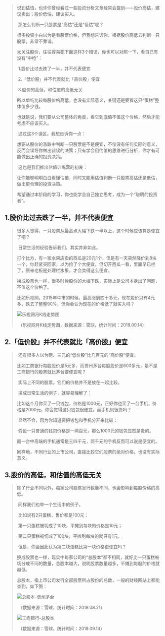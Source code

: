 >   ​		说到估值，也许你曾经看过一些投资分析文章经常会提到——股价高估，建议卖出；股价低估，建议买入。
>
>   ​		那怎么判断一只股票是“高估”还是“低估”呢？
>
>   ​		很多投资小白以为是看股票价格，但我想告诉你，根据股价高低去判断一只股票，非常不靠谱。
>
>   ​		太关注股价，往往容易犯下面这样3个错误，你也可以对照一下，看自己有没有“中枪”：
>
>   ​		1.股价比过去跌了一半，并不代表便宜
>
>   ​		2.「低价股」并不代表就比「高价股」便宜
>
>   ​		3.股价的高低，和估值的高低无关
>
>   ​		所以单纯比较每股价格高低，也没有实际意义，关键还是要看这只“蛋糕”整体值多少钱。
>
>   ​		也就是说，我们要从公司整体的角度，看它到底值不值这个价格，然后才能考虑不应该买入。
>
>   ​		通过这3个误区，我想告诉你一点：
>
>   ​		想要从股价的涨跌中判断一只股票是不是便宜，不仅没有任何实际的意义，反而会误导你做出错误的决策；只有学会用估值的思维进行分析，你才有可能做出正确的投资决策。
>
>   ​		这也是我们推出估值训练营的初衷：
>
>   ​		让你能够明明白白看懂估值，同时又能用估值判断一只股票高估还是低估，做出更合理的投资决策。
>
>   ​		希望通过本阶段的学习，你也能学会自己独立思考，成为一个“聪明的投资者”。

## 1.股价比过去跌了一半，并不代表便宜

>   ​		很多人觉得，一只股票从最高点大幅下跌一半以上，这个时候应该算是便宜了吧？
>
>   ​		日常生活的经验告诉我们，其实并非如此。
>
>   ​		打个比方，有一家水果店卖的西瓜是20元1个，但是有一天突然降价到8块一个，你赶紧买回家，以为捡了个大便宜，但切开西瓜一看，里面早已栏了，原来老板是处理栏水果，才会卖得这么便宜。
>
>   ​		换成股票也一样，很多时候股价的大幅下跌，实际上是公司本身出了问题，不值这个价格了。
>
>   ​		比如乐视网，2015年牛市的时候，最高涨到四十多元，现在股价只有4元多，跌去了整整90%，但你会认为现在的价格低了就买入吗？		
>
>   ![乐视网月K线走势图](https://i.loli.net/2021/01/05/caHExNtPrhoqIz7.jpg)
>
>   ​		（乐视网月K线走势图，数据来源：雪球，统计时间：2018.09.14）

## 2.「低价股」并不代表就比「高价股」便宜

>   ​		还有很多人以为两、三元的“低价股”比几百元的“高价股”便宜。
>
>   ​		比如工商银行每股股价是5元多，而贵州茅台每股股价是600多元，是不是工商银行的股票就比茅台要便宜呢？
>
>   ​		实际上不同的股票，它们的价格并不是放在一起比较。
>
>   ​		换成日常生活的例子，就容易理解了：
>
>   ​		比如这个月你买了一只钱包，价格是1000元，正好你也买了一台手机，价格是2000元，你会觉得这只钱包很便宜，而手机则很贵吗？
>
>   ​		显然不会，因为你知道要把钱包和手机分开来比较：
>
>   ​		假设一只普通的钱包价格是一两百元，那么1000元的钱包显然是贵的。
>
>   ​		而一台中高端的手机通常是三四千元，两千元的手机反而可以说是便宜的。
>
>   ​		同样地，不同行业的上市公司，直接比较它们股票的绝对价格，也没有实际意义。

## 3.股价的高低，和估值的高低无关

>   ​		除了行业不同以外，每家公司股票发行数量不同，也会影响到每股价格的高低。
>
>   ​		同样我们也举一个生活中的例子。
>
>   ​		比如说有2只蛋糕，售价都是100元：
>
>   ​		第一只蛋糕被切成了10块，平摊到每块的价格是10元；
>
>   ​		第二只蛋糕被切成了100块，平摊到每块的就只有1元。
>
>   ​		但是，你会因此认为第二块蛋糕比第一块价格更便宜吗？
>
>   ​		换成股票也一样，现实中每家公司的“总股本”都不相同，就好比一只蛋糕被切分成不同的数量，总股本越大，说明股票数量越多，平摊到每股的价格就越低。
>
>   ​		总股本，指上市公司发行全部股票所占股份的总数，一般的财经网站上都能查到，如下图：
>
>   ![总股本-贵州茅台](https://i.loli.net/2021/01/05/lA5pkVYIxons64v.png)
>
>   ​		（数据来源：雪球，统计时间：2018.08.21）
>
>   ![工商银行-总股本](https://i.loli.net/2021/01/05/Z2GvS4QJFtaCwP8.png)
>
>   ​		（数据来源：雪球，统计时间：2018.09.14）

